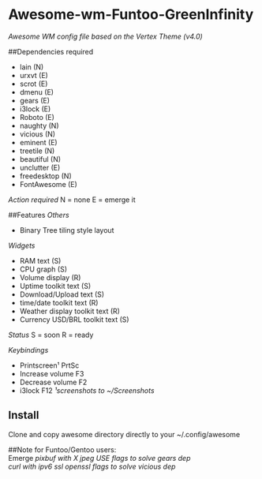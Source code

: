 # Awesome-wm-Funtoo-GreenInfinity
_Awesome WM config file based on the Vertex Theme (v4.0)_

##Dependencies required 
- lain        (N) 
- urxvt       (E) 
- scrot       (E) 
- dmenu       (E) 
- gears       (E) 
- i3lock      (E) 
- Roboto      (E) 
- naughty     (N) 
- vicious     (N) 
- eminent     (E) 
- treetile    (N) 
- beautiful   (N) 
- unclutter   (E) 
- freedesktop (N) 
- FontAwesome (E) 

_Action required_ 
N = none
E = emerge it

##Features
_Others_
- Binary Tree tiling style layout 

_Widgets_ 
- RAM text                      (S) 
- CPU graph                     (S) 
- Volume display                (R) 
- Uptime toolkit text           (S) 
- Download/Upload text          (S) 
- time/date toolkit text        (R) 
- Weather display toolkit text  (R) 
- Currency USD/BRL toolkit text (S) 

_Status_ 
S = soon 
R = ready 

_Keybindings_ 
- Printscreen¹ PrtSc 
- Increase volume F3 
- Decrease volume F2 
- i3lock F12 
_¹screenshots to ~/Screenshots_  

## Install
Clone and copy awesome directory directly to your ~/.config/awesome  

##Note for Funtoo/Gentoo users:  
Emerge
_pixbuf with X jpeg USE flags to solve gears dep_  
_curl with ipv6 ssl openssl flags to solve vicious dep_  

